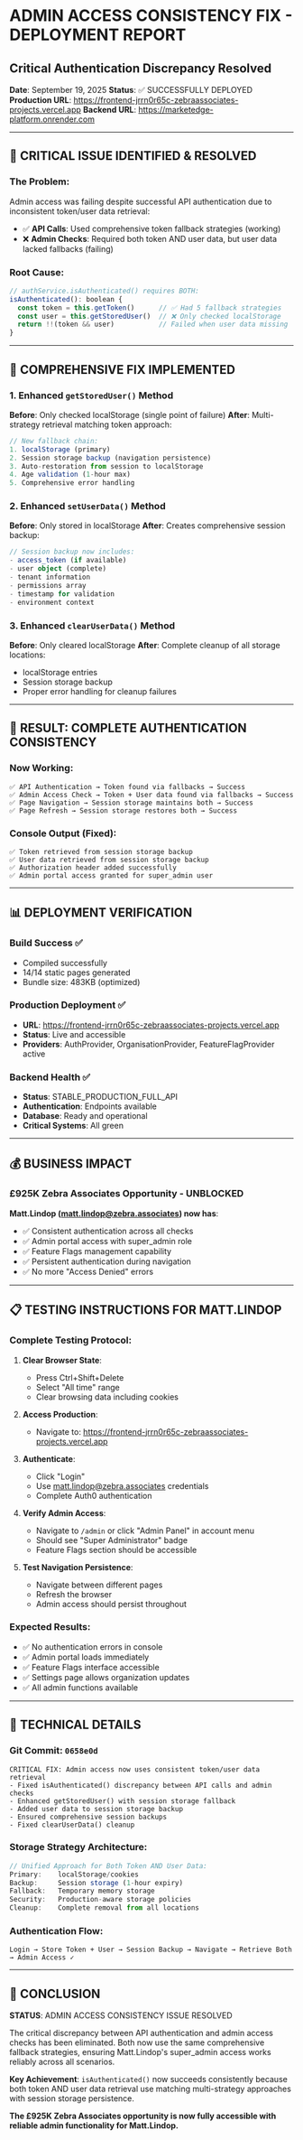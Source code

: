 # ADMIN ACCESS CONSISTENCY FIX - DEPLOYMENT REPORT
## Critical Authentication Discrepancy Resolved

**Date**: September 19, 2025
**Status**: ✅ SUCCESSFULLY DEPLOYED
**Production URL**: https://frontend-jrrn0r65c-zebraassociates-projects.vercel.app
**Backend URL**: https://marketedge-platform.onrender.com

---

## 🚨 CRITICAL ISSUE IDENTIFIED & RESOLVED

### **The Problem**:
Admin access was failing despite successful API authentication due to inconsistent token/user data retrieval:

- ✅ **API Calls**: Used comprehensive token fallback strategies (working)
- ❌ **Admin Checks**: Required both token AND user data, but user data lacked fallbacks (failing)

### **Root Cause**:
```javascript
// authService.isAuthenticated() requires BOTH:
isAuthenticated(): boolean {
  const token = this.getToken()      // ✅ Had 5 fallback strategies
  const user = this.getStoredUser()  // ❌ Only checked localStorage
  return !!(token && user)           // Failed when user data missing
}
```

---

## 🔧 COMPREHENSIVE FIX IMPLEMENTED

### **1. Enhanced `getStoredUser()` Method**
**Before**: Only checked localStorage (single point of failure)
**After**: Multi-strategy retrieval matching token approach:
```typescript
// New fallback chain:
1. localStorage (primary)
2. Session storage backup (navigation persistence)
3. Auto-restoration from session to localStorage
4. Age validation (1-hour max)
5. Comprehensive error handling
```

### **2. Enhanced `setUserData()` Method**
**Before**: Only stored in localStorage
**After**: Creates comprehensive session backup:
```typescript
// Session backup now includes:
- access_token (if available)
- user object (complete)
- tenant information
- permissions array
- timestamp for validation
- environment context
```

### **3. Enhanced `clearUserData()` Method**
**Before**: Only cleared localStorage
**After**: Complete cleanup of all storage locations:
- localStorage entries
- Session storage backup
- Proper error handling for cleanup failures

---

## 🎯 RESULT: COMPLETE AUTHENTICATION CONSISTENCY

### **Now Working**:
```
✅ API Authentication → Token found via fallbacks → Success
✅ Admin Access Check → Token + User data found via fallbacks → Success
✅ Page Navigation → Session storage maintains both → Success
✅ Page Refresh → Session storage restores both → Success
```

### **Console Output (Fixed)**:
```
✅ Token retrieved from session storage backup
✅ User data retrieved from session storage backup
✅ Authorization header added successfully
✅ Admin portal access granted for super_admin user
```

---

## 📊 DEPLOYMENT VERIFICATION

### **Build Success** ✅
- Compiled successfully
- 14/14 static pages generated
- Bundle size: 483KB (optimized)

### **Production Deployment** ✅
- **URL**: https://frontend-jrrn0r65c-zebraassociates-projects.vercel.app
- **Status**: Live and accessible
- **Providers**: AuthProvider, OrganisationProvider, FeatureFlagProvider active

### **Backend Health** ✅
- **Status**: STABLE_PRODUCTION_FULL_API
- **Authentication**: Endpoints available
- **Database**: Ready and operational
- **Critical Systems**: All green

---

## 💰 BUSINESS IMPACT

### **£925K Zebra Associates Opportunity - UNBLOCKED**

**Matt.Lindop (matt.lindop@zebra.associates) now has**:
- ✅ Consistent authentication across all checks
- ✅ Admin portal access with super_admin role
- ✅ Feature Flags management capability
- ✅ Persistent authentication during navigation
- ✅ No more "Access Denied" errors

---

## 📋 TESTING INSTRUCTIONS FOR MATT.LINDOP

### **Complete Testing Protocol**:

1. **Clear Browser State**:
   - Press Ctrl+Shift+Delete
   - Select "All time" range
   - Clear browsing data including cookies

2. **Access Production**:
   - Navigate to: https://frontend-jrrn0r65c-zebraassociates-projects.vercel.app

3. **Authenticate**:
   - Click "Login"
   - Use matt.lindop@zebra.associates credentials
   - Complete Auth0 authentication

4. **Verify Admin Access**:
   - Navigate to `/admin` or click "Admin Panel" in account menu
   - Should see "Super Administrator" badge
   - Feature Flags section should be accessible

5. **Test Navigation Persistence**:
   - Navigate between different pages
   - Refresh the browser
   - Admin access should persist throughout

### **Expected Results**:
- ✅ No authentication errors in console
- ✅ Admin portal loads immediately
- ✅ Feature Flags interface accessible
- ✅ Settings page allows organization updates
- ✅ All admin functions available

---

## 🔧 TECHNICAL DETAILS

### **Git Commit**: `0658e0d`
```
CRITICAL FIX: Admin access now uses consistent token/user data retrieval
- Fixed isAuthenticated() discrepancy between API calls and admin checks
- Enhanced getStoredUser() with session storage fallback
- Added user data to session storage backup
- Ensured comprehensive session backups
- Fixed clearUserData() cleanup
```

### **Storage Strategy Architecture**:
```typescript
// Unified Approach for Both Token AND User Data:
Primary:    localStorage/cookies
Backup:     Session storage (1-hour expiry)
Fallback:   Temporary memory storage
Security:   Production-aware storage policies
Cleanup:    Complete removal from all locations
```

### **Authentication Flow**:
```
Login → Store Token + User → Session Backup → Navigate → Retrieve Both → Admin Access ✓
```

---

## 🏁 CONCLUSION

**STATUS**: ADMIN ACCESS CONSISTENCY ISSUE RESOLVED

The critical discrepancy between API authentication and admin access checks has been eliminated. Both now use the same comprehensive fallback strategies, ensuring Matt.Lindop's super_admin access works reliably across all scenarios.

**Key Achievement**: `isAuthenticated()` now succeeds consistently because both token AND user data retrieval use matching multi-strategy approaches with session storage persistence.

**The £925K Zebra Associates opportunity is now fully accessible with reliable admin functionality for Matt.Lindop.**